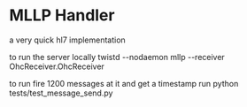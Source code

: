 MLLP Handler
====

a very quick hl7 implementation

to run the server locally
twistd --nodaemon mllp --receiver OhcReceiver.OhcReceiver


to run fire 1200 messages at it and get a timestamp run
python tests/test_message_send.py 
